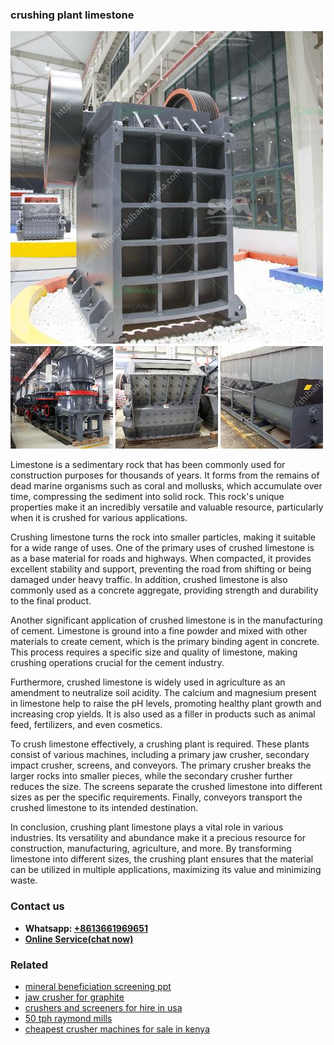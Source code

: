 <h3>crushing plant limestone</h3><img src='1708332765.jpg' alt=''><p>Limestone is a sedimentary rock that has been commonly used for construction purposes for thousands of years. It forms from the remains of dead marine organisms such as coral and mollusks, which accumulate over time, compressing the sediment into solid rock. This rock's unique properties make it an incredibly versatile and valuable resource, particularly when it is crushed for various applications.</p><p>Crushing limestone turns the rock into smaller particles, making it suitable for a wide range of uses. One of the primary uses of crushed limestone is as a base material for roads and highways. When compacted, it provides excellent stability and support, preventing the road from shifting or being damaged under heavy traffic. In addition, crushed limestone is also commonly used as a concrete aggregate, providing strength and durability to the final product.</p><p>Another significant application of crushed limestone is in the manufacturing of cement. Limestone is ground into a fine powder and mixed with other materials to create cement, which is the primary binding agent in concrete. This process requires a specific size and quality of limestone, making crushing operations crucial for the cement industry.</p><p>Furthermore, crushed limestone is widely used in agriculture as an amendment to neutralize soil acidity. The calcium and magnesium present in limestone help to raise the pH levels, promoting healthy plant growth and increasing crop yields. It is also used as a filler in products such as animal feed, fertilizers, and even cosmetics.</p><p>To crush limestone effectively, a crushing plant is required. These plants consist of various machines, including a primary jaw crusher, secondary impact crusher, screens, and conveyors. The primary crusher breaks the larger rocks into smaller pieces, while the secondary crusher further reduces the size. The screens separate the crushed limestone into different sizes as per the specific requirements. Finally, conveyors transport the crushed limestone to its intended destination.</p><p>In conclusion, crushing plant limestone plays a vital role in various industries. Its versatility and abundance make it a precious resource for construction, manufacturing, agriculture, and more. By transforming limestone into different sizes, the crushing plant ensures that the material can be utilized in multiple applications, maximizing its value and minimizing waste.</p><h3>Contact us</h3><ul><li><strong>Whatsapp:&nbsp;<a href="https://wa.me/8613661969651">+8613661969651</a></strong></li><li><a href="https://swt.shibang-china.com/?git&amp;zhl&amp;crushing plant limestone"><strong>Online Service(chat now)</strong></a></li></ul><h3>Related</h3><ul><li><a href='mineral beneficiation screening ppt.md'>mineral beneficiation screening ppt</a></li><li><a href='jaw crusher for graphite.md'>jaw crusher for graphite</a></li><li><a href='crushers and screeners for hire in usa.md'>crushers and screeners for hire in usa</a></li><li><a href='50 tph raymond mills.md'>50 tph raymond mills</a></li><li><a href='cheapest crusher machines for sale in kenya.md'>cheapest crusher machines for sale in kenya</a></li></ul>